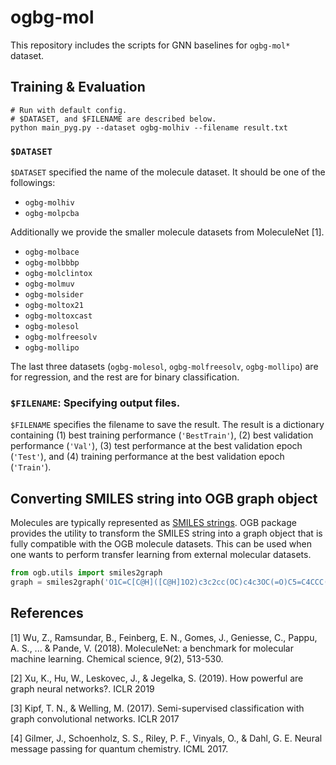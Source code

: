 # ogbg-mol

This repository includes the scripts for GNN baselines for `ogbg-mol*` dataset.

## Training & Evaluation

```
# Run with default config.
# $DATASET, and $FILENAME are described below.
python main_pyg.py --dataset ogbg-molhiv --filename result.txt
```

### `$DATASET`
`$DATASET` specified the name of the molecule dataset. It should be one of the followings:
- `ogbg-molhiv`
- `ogbg-molpcba`

Additionally we provide the smaller molecule datasets from MoleculeNet [1].
- `ogbg-molbace`
- `ogbg-molbbbp`
- `ogbg-molclintox`
- `ogbg-molmuv`
- `ogbg-molsider`
- `ogbg-moltox21`
- `ogbg-moltoxcast`
- `ogbg-molesol`
- `ogbg-molfreesolv`
- `ogbg-mollipo`

The last three datasets (`ogbg-molesol`, `ogbg-molfreesolv`, `ogbg-mollipo`) are for regression, and the rest are for binary classification.


### `$FILENAME`: Specifying output files. 
`$FILENAME` specifies the filename to save the result. The result is a dictionary containing (1) best training performance (`'BestTrain'`), (2) best validation performance (`'Val'`), (3) test performance at the best validation epoch (`'Test'`), and (4) training performance at the best validation epoch (`'Train'`).

## Converting SMILES string into OGB graph object
Molecules are typically represented as [SMILES strings](https://en.wikipedia.org/wiki/Simplified_molecular-input_line-entry_system).
OGB package provides the utility to transform the SMILES string into a graph object that is fully compatible with the OGB molecule datasets. This can be used when one wants to perform transfer learning from external molecular datasets.

```python
from ogb.utils import smiles2graph
graph = smiles2graph('O1C=C[C@H]([C@H]1O2)c3c2cc(OC)c4c3OC(=O)C5=C4CCC(=O)5')
```

## References
[1] Wu, Z., Ramsundar, B., Feinberg, E. N., Gomes, J., Geniesse, C., Pappu, A. S., ... & Pande, V. (2018). MoleculeNet: a benchmark for molecular machine learning. Chemical science, 9(2), 513-530.

[2] Xu, K., Hu, W., Leskovec, J., & Jegelka, S. (2019). How powerful are graph neural networks?. ICLR 2019

[3] Kipf, T. N., & Welling, M. (2017). Semi-supervised classification with graph convolutional networks. ICLR 2017

[4] Gilmer, J., Schoenholz, S. S., Riley, P. F., Vinyals, O., & Dahl, G. E. Neural message passing for quantum chemistry. ICML 2017.
